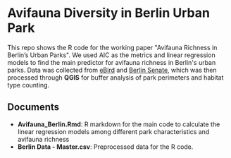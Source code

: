 # Avifauna Diversity in Berlin Urban Park 

This repo shows the R code for the working paper "Avifauna Richness in Berlin’s Urban Parks". We used AIC as the metrics and linear regression models to find the main predictor for avifauna richness in Berlin's urban parks. Data was collected from [eBird](https://ebird.org/region/DE-BE?yr=all) and [Berlin Senate](https://fbinter.stadt-berlin.de/fb/index.jsp), which was then processed through **QGIS** for buffer analysis of park perimeters and habitat type counting.

## Documents
- **Avifauna_Berlin.Rmd**: R markdown for the main code to calculate the linear regression models among different park characteristics and avifauna richness
- **Berlin Data - Master.csv**: Preprocessed data for the R code.